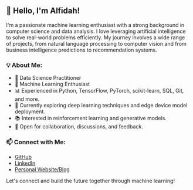 ## 👋 Hello, I'm Alfidah!

I'm a passionate machine learning enthusiast with a strong background in computer science and data analysis. I love leveraging artificial intelligence to solve real-world problems efficiently. My journey involves a wide range of projects, from natural language processing to computer vision and from business intelligence predictions to recommendation systems.

### 💡 About Me:

- 🔬 Data Science Practitioner
- 🤖 Machine Learning Enthusiast
- 📊 Experienced in Python, TensorFlow, PyTorch, scikit-learn, SQL, Git, and more.
- 🌟 Currently exploring deep learning techniques and edge device model deployment.
- 📚 Interested in reinforcement learning and generative models.
- 🚀 Open for collaboration, discussions, and feedback.

### 📫 Connect with Me:

- [GitHub](https://github.com/alfidahdev)
- [LinkedIn](https://www.linkedin.com/in/alfidah)
- [Personal Website/Blog](https://alfidahdev)

Let's connect and build the future together through machine learning!

